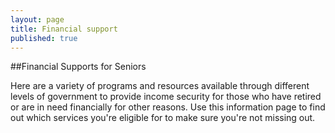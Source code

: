 ```yaml
---
layout: page
title: Financial support
published: true
---
```


##Financial Supports for Seniors

Here are a variety of programs and resources available through different levels of government to provide income security for those who have retired or are in need financially for other reasons. Use this information page to find out which services you're eligible for to make sure you're not missing out.

